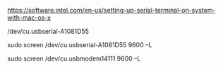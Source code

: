 https://software.intel.com/en-us/setting-up-serial-terminal-on-system-with-mac-os-x


/dev/cu.usbserial-A1081D55


sudo screen /dev/cu.usbserial-A1081D55 9600 –L

sudo screen /dev/cu.usbmodem14111 9600 –L
